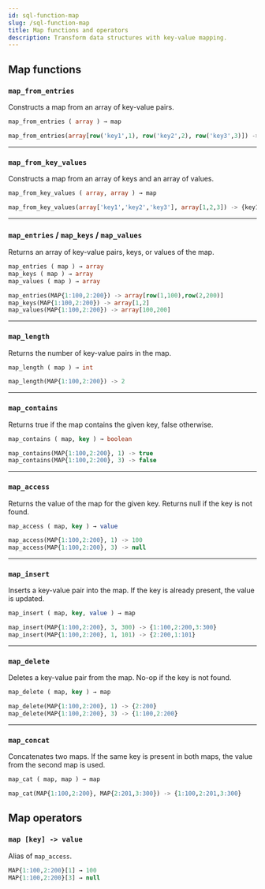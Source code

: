 ```yaml
---
id: sql-function-map
slug: /sql-function-map
title: Map functions and operators
description: Transform data structures with key-value mapping.
---
```

<head>
  <link rel="canonical" href="https://docs.risingwave.com/docs/current/sql-function-array/" />
</head>

## Map functions

### `map_from_entries`

Constructs a map from an array of key-value pairs.

```sql title=Syntax
map_from_entries ( array ) → map
```

```sql title=Example
map_from_entries(array[row('key1',1), row('key2',2), row('key3',3)]) -> {key1:1,key2:2,key3:3}
```

---

### `map_from_key_values`

Constructs a map from an array of keys and an array of values.

```sql title=Syntax
map_from_key_values ( array, array ) → map
```

```sql title=Example
map_from_key_values(array['key1','key2','key3'], array[1,2,3]) -> {key1:1,key2:2,key3:3}
```

---

### `map_entries` / `map_keys` / `map_values`

Returns an array of key-value pairs, keys, or values of the map.

```sql title=Syntax
map_entries ( map ) → array
map_keys ( map ) → array
map_values ( map ) → array
```

```sql title=Example
map_entries(MAP{1:100,2:200}) -> array[row(1,100),row(2,200)]
map_keys(MAP{1:100,2:200}) -> array[1,2]
map_values(MAP{1:100,2:200}) -> array[100,200]
```

---

### `map_length`

Returns the number of key-value pairs in the map.

```sql title=Syntax
map_length ( map ) → int
```

```sql title=Example
map_length(MAP{1:100,2:200}) -> 2
```

---

### `map_contains`

Returns true if the map contains the given key, false otherwise.

```sql title=Syntax
map_contains ( map, key ) → boolean
```

```sql title=Example
map_contains(MAP{1:100,2:200}, 1) -> true
map_contains(MAP{1:100,2:200}, 3) -> false
```

---

### `map_access`

Returns the value of the map for the given key. Returns null if the key is not found.

```sql title=Syntax
map_access ( map, key ) → value
```

```sql title=Example
map_access(MAP{1:100,2:200}, 1) -> 100
map_access(MAP{1:100,2:200}, 3) -> null
```

---

### `map_insert`

Inserts a key-value pair into the map. If the key is already present, the value is updated.

```sql title=Syntax
map_insert ( map, key, value ) → map
```

```sql title=Example
map_insert(MAP{1:100,2:200}, 3, 300) -> {1:100,2:200,3:300}
map_insert(MAP{1:100,2:200}, 1, 101) -> {2:200,1:101}
```

---

### `map_delete`

Deletes a key-value pair from the map. No-op if the key is not found.

```sql title=Syntax
map_delete ( map, key ) → map
```

```sql title=Example
map_delete(MAP{1:100,2:200}, 1) -> {2:200}
map_delete(MAP{1:100,2:200}, 3) -> {1:100,2:200}
```

---

### `map_concat`

Concatenates two maps. If the same key is present in both maps, the value from the second map is used.

```sql title=Syntax
map_cat ( map, map ) → map
```

```sql title=Example
map_cat(MAP{1:100,2:200}, MAP{2:201,3:300}) -> {1:100,2:201,3:300}
```

## Map operators

### `map [key] -> value`

Alias of `map_access`.

```sql title=Example
MAP{1:100,2:200}[1] → 100
MAP{1:100,2:200}[3] → null
```
